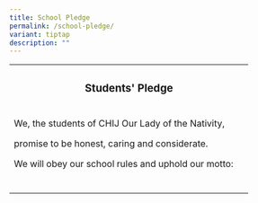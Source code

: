 ```yaml
---
title: School Pledge
permalink: /school-pledge/
variant: tiptap
description: ""
---
```

<p></p>
<table style="minWidth: 50px">
<colgroup>
<col>
<col>
</colgroup>
<tbody>
<tr>
<th rowspan="1" colspan="2">
<h3>Students' Pledge</h3>
</th>
</tr>
<tr>
<td rowspan="1" colspan="2">
<p>We, the students of CHIJ Our Lady of the Nativity,&nbsp;&nbsp;&nbsp;&nbsp;&nbsp;&nbsp;&nbsp;&nbsp;</p>
<p>promise to be honest, caring and considerate.&nbsp;&nbsp;&nbsp;&nbsp;&nbsp;&nbsp;&nbsp;&nbsp;&nbsp;&nbsp;&nbsp;&nbsp;&nbsp;&nbsp;</p>
<p>We will obey our school rules and uphold our motto:</p>
</td>
</tr>
<tr>
<td rowspan="1" colspan="2">
<p></p>
</td>
</tr>
</tbody>
</table>
<p></p>